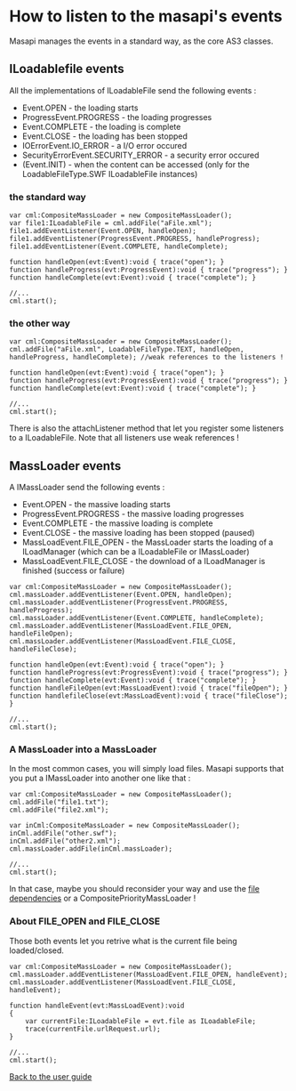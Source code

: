 # How to listen to the masapi's events #

Masapi manages the events in a standard way, as the core AS3 classes.

## ILoadablefile events ##

All the implementations of ILoadableFile send the following events :
  * Event.OPEN - the loading starts
  * ProgressEvent.PROGRESS - the loading progresses
  * Event.COMPLETE - the loading is complete
  * Event.CLOSE - the loading has been stopped
  * IOErrorEvent.IO\_ERROR - a I/O error occured
  * SecurityErrorEvent.SECURITY\_ERROR - a security error occured
  * (Event.INIT) - when the content can be accessed (only for the LoadableFileType.SWF ILoadableFile instances)

### the standard way ###
```
var cml:CompositeMassLoader = new CompositeMassLoader();
var file1:ILoadableFile = cml.addFile("aFile.xml");
file1.addEventListener(Event.OPEN, handleOpen);
file1.addEventListener(ProgressEvent.PROGRESS, handleProgress);
file1.addEventListener(Event.COMPLETE, handleComplete);

function handleOpen(evt:Event):void { trace("open"); }
function handleProgress(evt:ProgressEvent):void { trace("progress"); }
function handleComplete(evt:Event):void { trace("complete"); }

//...
cml.start();
```

### the other way ###
```
var cml:CompositeMassLoader = new CompositeMassLoader();
cml.addFile("aFile.xml", LoadableFileType.TEXT, handleOpen, handleProgress, handleComplete); //weak references to the listeners !

function handleOpen(evt:Event):void { trace("open"); }
function handleProgress(evt:ProgressEvent):void { trace("progress"); }
function handleComplete(evt:Event):void { trace("complete"); }

//...
cml.start();
```

There is also the attachListener method that let you register some listeners to a ILoadableFile. Note that all listeners use weak references !

## MassLoader events ##

A IMassLoader send the following events :
  * Event.OPEN - the massive loading starts
  * ProgressEvent.PROGRESS - the massive loading progresses
  * Event.COMPLETE - the massive loading is complete
  * Event.CLOSE - the massive loading has been stopped (paused)
  * MassLoadEvent.FILE\_OPEN - the MassLoader starts the loading of a ILoadManager (which can be a ILoadableFile or IMassLoader)
  * MassLoadEvent.FILE\_CLOSE - the download of a ILoadManager is finished (success or failure)

```
var cml:CompositeMassLoader = new CompositeMassLoader();
cml.massLoader.addEventListener(Event.OPEN, handleOpen);
cml.massLoader.addEventListener(ProgressEvent.PROGRESS, handleProgress);
cml.massLoader.addEventListener(Event.COMPLETE, handleComplete);
cml.massLoader.addEventListener(MassLoadEvent.FILE_OPEN, handleFileOpen);
cml.massLoader.addEventListener(MassLoadEvent.FILE_CLOSE, handleFileClose);

function handleOpen(evt:Event):void { trace("open"); }
function handleProgress(evt:ProgressEvent):void { trace("progress"); }
function handleComplete(evt:Event):void { trace("complete"); }
function handleFileOpen(evt:MassLoadEvent):void { trace("fileOpen"); }
function handlefileClose(evt:MassLoadEvent):void { trace("fileClose"); }

//...
cml.start();
```

### A MassLoader into a MassLoader ###

In the most common cases, you will simply load files. Masapi supports that you put a IMassLoader into another one like that :
```
var cml:CompositeMassLoader = new CompositeMassLoader();
cml.addFile("file1.txt");
cml.addFile("file2.xml");

var inCml:CompositeMassLoader = new CompositeMassLoader();
inCml.addFile("other.swf");
inCml.addFile("other2.xml");
cml.massLoader.addFile(inCml.massLoader);

//...
cml.start();
```

In that case, maybe you should reconsider your way and use the [file dependencies](http://code.google.com/p/masapi/wiki/FileDependencies) or a CompositePriorityMassLoader !


### About FILE\_OPEN and FILE\_CLOSE ###

Those both events let you retrive what is the current file being loaded/closed.
```
var cml:CompositeMassLoader = new CompositeMassLoader();
cml.massLoader.addEventListener(MassLoadEvent.FILE_OPEN, handleEvent);
cml.massLoader.addEventListener(MassLoadEvent.FILE_CLOSE, handleEvent);

function handleEvent(evt:MassLoadEvent):void
{
	var currentFile:ILoadableFile = evt.file as ILoadableFile; 
	trace(currentFile.urlRequest.url);
}

//...
cml.start();
```

[Back to the user guide](http://code.google.com/p/masapi/wiki/UserGuide)